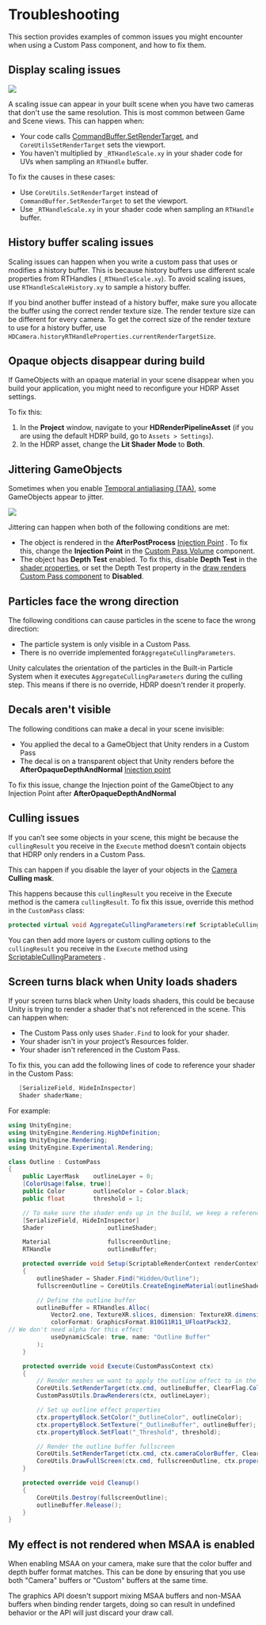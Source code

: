 # Troubleshooting

This section provides examples of common issues you might encounter when using a Custom Pass component, and how to fix them.

## Display scaling issues

![](images/Custom_Pass_Troubleshooting_01.png)

A scaling issue can appear in your built scene when you have two cameras that don't use the same resolution. This is most common between Game and Scene views. This can happen when:

- Your code calls [CommandBuffer.SetRenderTarget](https://docs.unity3d.com/ScriptReference/Rendering.CommandBuffer.SetRenderTarget.html), and `CoreUtilsSetRenderTarget` sets the viewport.
- You haven't multiplied by `_RTHandleScale.xy` in your shader code for UVs when sampling an `RTHandle` buffer.

To fix the causes in these cases:

- Use `CoreUtils.SetRenderTarget` instead of `CommandBuffer.SetRenderTarget` to set the viewport.
- Use `_RTHandleScale.xy` in your shader code when sampling an `RTHandle` buffer.

## History buffer scaling issues

Scaling issues can happen when you write a custom pass that uses or modifies a history buffer. This is because history buffers use different scale properties from RTHandles (`_RTHandleScale.xy`). To avoid scaling issues, use `RTHandleScaleHistory.xy` to sample a history buffer.

If you bind another buffer instead of a history buffer, make sure you allocate the buffer using the correct render texture size. The render texture size can be different for every camera. To get the correct size of the render texture to use for a history buffer, use `HDCamera.historyRTHandleProperties.currentRenderTargetSize`.


## Opaque objects disappear during build

If GameObjects with an opaque material in your scene disappear when you build your application, you might need to reconfigure your HDRP Asset settings.

To fix this:

1. In the **Project** window, navigate to your **HDRenderPipelineAsset** (if you are using the default HDRP build, go to `Assets > Settings`).
2. In the HDRP asset, change the **Lit Shader Mode** to **Both**.

## Jittering GameObjects

Sometimes when you enable [Temporal antialiasing (TAA)](https://docs.unity3d.com/Packages/com.unity.render-pipelines.high-definition@10.1/manual/Anti-Aliasing.html?q=anti#TAA), some GameObjects appear to jitter.

![](images/Custom_Pass_Troubleshooting_02.gif)

Jittering can happen when both of the following conditions are met:

* The object is rendered in the **AfterPostProcess** [Injection Point](Custom-Pass-Injection-Points.md) . To fix this, change the **Injection Point** in the [Custom Pass Volume](custom-pass-reference.md#custom-pass-volume-component-properties) component.
* The object has **Depth Test** enabled. To fix this, disable **Depth Test** in the [shader properties](https://docs.unity3d.com/Packages/com.unity.render-pipelines.high-definition@10.2/manual/Lit-Shader.html), or set the Depth Test property in the [draw renders Custom Pass component](custom-pass-create-gameobject.md#draw-renderers-custom-pass) to **Disabled**.

## Particles face the wrong direction

The following conditions can cause particles in the scene to face the wrong direction:

- The particle system is only visible in a Custom Pass.
- There is no override implemented for`AggregateCullingParameters`.

Unity calculates the orientation of the particles in the Built-in Particle System when it executes `AggregateCullingParameters`  during the culling step. This means if there is no override, HDRP doesn't render it properly.

## Decals aren't visible

The following conditions can make a decal in your scene invisible:

- You applied the decal to a GameObject that Unity renders in a Custom Pass
- The decal is on a transparent object that Unity renders before the **AfterOpaqueDepthAndNormal** [Injection point](Custom-Pass-Injection-Points.md)

To fix this issue, change the Injection point of the GameObject to any Injection Point after **AfterOpaqueDepthAndNormal**

## Culling issues

If you can’t see some objects in your scene, this might be because the `cullingResult` you receive in the `Execute` method doesn’t contain objects that HDRP only renders in a Custom Pass.

This can happen if you disable the layer of your objects in the [Camera](https://docs.unity3d.com/Packages/com.unity.render-pipelines.high-definition@10.3/manual/HDRP-Camera.html) **Culling mask**.

This happens because this `cullingResult`  you receive in the Execute method is the camera `cullingResult`. To fix this issue, override this method in the `CustomPass` class:

```c#
protected virtual void AggregateCullingParameters(ref ScriptableCullingParameters cullingParameters, HDCamera camera) {}
```

You can then add more layers or custom culling options to the `cullingResult` you receive in the `Execute` method using [ScriptableCullingParameters](https://docs.unity3d.com/ScriptReference/Rendering.ScriptableCullingParameters.html) .

## Screen turns black when Unity loads shaders

If your screen turns black when Unity loads shaders, this could be because Unity is trying to render a shader that's not referenced in the scene. This can happen when:

- The Custom Pass only uses `Shader.Find` to look for your shader.
- Your shader isn't in your project’s Resources folder.
- Your shader isn't referenced in the Custom Pass.

To fix this, you can add the following lines of code to reference your shader in the Custom Pass:

 ```C#
    [SerializeField, HideInInspector]
    Shader shaderName;
 ```

For example:

```C#
using UnityEngine;
using UnityEngine.Rendering.HighDefinition;
using UnityEngine.Rendering;
using UnityEngine.Experimental.Rendering;

class Outline : CustomPass
{
    public LayerMask    outlineLayer = 0;
    [ColorUsage(false, true)]
    public Color        outlineColor = Color.black;
    public float        threshold = 1;

    // To make sure the shader ends up in the build, we keep a reference to it
    [SerializeField, HideInInspector]
    Shader                  outlineShader;

    Material                fullscreenOutline;
    RTHandle                outlineBuffer;

    protected override void Setup(ScriptableRenderContext renderContext, CommandBuffer cmd)
    {
        outlineShader = Shader.Find("Hidden/Outline");
        fullscreenOutline = CoreUtils.CreateEngineMaterial(outlineShader);

        // Define the outline buffer
        outlineBuffer = RTHandles.Alloc(
            Vector2.one, TextureXR.slices, dimension: TextureXR.dimension,
            colorFormat: GraphicsFormat.B10G11R11_UFloatPack32,
// We don't need alpha for this effect
            useDynamicScale: true, name: "Outline Buffer"
        );
    }

    protected override void Execute(CustomPassContext ctx)
    {
        // Render meshes we want to apply the outline effect to in the outline buffer
        CoreUtils.SetRenderTarget(ctx.cmd, outlineBuffer, ClearFlag.Color);
        CustomPassUtils.DrawRenderers(ctx, outlineLayer);

        // Set up outline effect properties
        ctx.propertyBlock.SetColor("_OutlineColor", outlineColor);
        ctx.propertyBlock.SetTexture("_OutlineBuffer", outlineBuffer);
        ctx.propertyBlock.SetFloat("_Threshold", threshold);

        // Render the outline buffer fullscreen
        CoreUtils.SetRenderTarget(ctx.cmd, ctx.cameraColorBuffer, ClearFlag.None);
        CoreUtils.DrawFullScreen(ctx.cmd, fullscreenOutline, ctx.propertyBlock, shaderPassId: 0);
    }

    protected override void Cleanup()
    {
        CoreUtils.Destroy(fullscreenOutline);
        outlineBuffer.Release();
    }
}
```

## My effect is not rendered when MSAA is enabled

When enabling MSAA on your camera, make sure that the color buffer and depth buffer format matches. This can be done by ensuring that you use both "Camera" buffers or "Custom" buffers at the same time.

The graphics API doesn't support mixing MSAA buffers and non-MSAA buffers when binding render targets, doing so can result in undefined behavior or the API will just discard your draw call.
